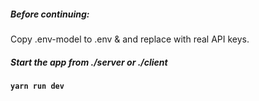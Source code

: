 ##### Before continuing:
Copy .env-model to .env & and replace with real API keys.

##### Start the app from ./server or ./client
#### `yarn run dev`
